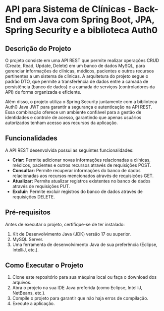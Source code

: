 # API para Sistema de Clínicas - Back-End em Java com Spring Boot, JPA, Spring Security e a biblioteca Auth0

## Descrição do Projeto

O projeto consiste em uma API REST que permite realizar operações CRUD (Create, Read, Update, Delete) em um banco de dados MySQL, para gerenciar informações de clínicas, médicos, pacientes e outros recursos pertinentes a um sistema de clínicas. A arquitetura do projeto segue o padrão DTO, que permite a transferência de dados entre a camada de persistência (banco de dados) e a camada de serviços (controladores da API) de forma organizada e eficiente.

Além disso, o projeto utiliza o Spring Security juntamente com a biblioteca Auth0 Java JWT para garantir a segurança e autenticação na API REST. Essa combinação oferece um ambiente confiável para a gestão de identidades e controle de acesso, garantindo que apenas usuários autorizados tenham acesso aos recursos da aplicação.



## Funcionalidades

A API REST desenvolvida possui as seguintes funcionalidades:

- **Criar:** Permite adicionar novas informações relacionadas a clínicas, médicos, pacientes e outros recursos através de requisições POST.
- **Consultar:** Permite recuperar informações do banco de dados relacionadas aos recursos mencionados através de requisições GET.
- **Atualizar:** Permite atualizar registros existentes no banco de dados através de requisições PUT.
- **Excluir:** Permite excluir registros do banco de dados através de requisições DELETE.

## Pré-requisitos

Antes de executar o projeto, certifique-se de ter instalado:

1. Kit de Desenvolvimento Java (JDK) versão 17 ou superior.
2. MySQL Server.
3. Uma ferramenta de desenvolvimento Java de sua preferência (Eclipse, IntelliJ, etc.).

## Como Executar o Projeto

1. Clone este repositório para sua máquina local ou faça o download dos arquivos.
2. Abra o projeto na sua IDE Java preferida (como Eclipse, IntelliJ, NetBeans, etc.).
3. Compile o projeto para garantir que não haja erros de compilação.
4. Execute a aplicação.
